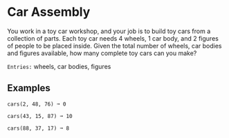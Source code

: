 # Car Assembly
You work in a toy car workshop, and your job is to build toy cars from a collection of parts. Each toy car needs 4 wheels, 1 car body, and 2 figures of people to be placed inside. Given the total number of wheels, car bodies and figures available, how many complete toy cars can you make?

`Entries:` wheels, car bodies, figures

## Examples
`cars(2, 48, 76) ➞ 0`

`cars(43, 15, 87) ➞ 10`

`cars(88, 37, 17) ➞ 8`
